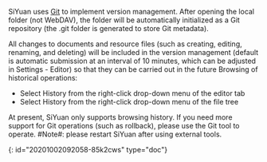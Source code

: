 SiYuan uses [Git](https://git-scm.com/) to implement version management. After opening the local folder (not WebDAV), the folder will be automatically initialized as a Git repository (the .git folder is generated to store Git metadata).

All changes to documents and resource files (such as creating, editing, renaming, and deleting) will be included in the version management (default is automatic submission at an interval of 10 minutes, which can be adjusted in Settings - Editor) so that they can be carried out in the future Browsing of historical operations:

* Select History from the right-click drop-down menu of the editor tab
* Select History from the right-click drop-down menu of the file tree

At present, SiYuan only supports browsing history. If you need more support for Git operations (such as rollback), please use the Git tool to operate. #Note#: please restart SiYuan after using external tools.


{: id="20201002092058-85k2cws" type="doc"}
